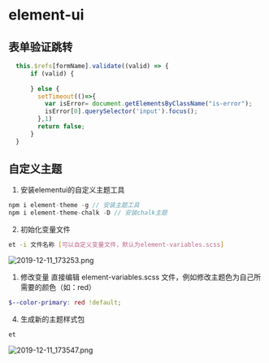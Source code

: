 # element-ui
## 表单验证跳转
```js
  this.$refs[formName].validate((valid) => {
      if (valid) {
        
      } else {
        setTimeout(()=>{
          var isError= document.getElementsByClassName("is-error");
          isError[0].querySelector('input').focus();
        },1)
        return false;
      }
  }
```

## 自定义主题
1. 安装elementui的自定义主题工具
```js
npm i element-theme -g // 安装主题工具
npm i element-theme-chalk -D // 安装chalk主题
```
2. 初始化变量文件
```sh
et -i 文件名称 [可以自定义变量文件，默认为element-variables.scss]
```
![2019-12-11_173253.png](https://i.loli.net/2019/12/11/M5OCnlfLvZRsYdA.png)

1. 修改变量
直接编辑 element-variables.scss 文件，例如修改主题色为自己所需要的颜色（如：red）
```scss
$--color-primary: red !default;
```
4. 生成新的主题样式包
```sh
et
```
![2019-12-11_173547.png](https://i.loli.net/2019/12/11/z7oWkPsV6UJvrSH.png)
